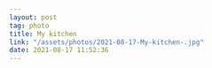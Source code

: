 ```yaml
---
layout: post
tag: photo
title: My kitchen 
link: "/assets/photos/2021-08-17-My-kitchen-.jpg"
date: 2021-08-17 11:52:36
---
```

